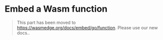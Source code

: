 # Embed a Wasm function

> This part has been moved to  <https://wasmedge.org/docs/embed/go/function>. Please use our new docs..
